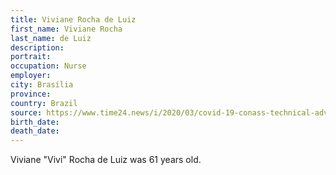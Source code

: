 ```yaml
---
title: Viviane Rocha de Luiz
first_name: Viviane Rocha
last_name: de Luiz
description: 
portrait: 
occupation: Nurse
employer: 
city: Brasília
province: 
country: Brazil
source: https://www.time24.news/i/2020/03/covid-19-conass-technical-advisor-the-first-recorded-death-in-the-df.html
birth_date: 
death_date: 
---
```


Viviane "Vivi" Rocha de Luiz was 61 years old.